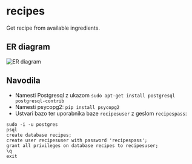 # recipes
Get recipe from available ingredients.

## ER diagram

![ER diagram](https://github.com/zigazupancic/recipes/blob/master/ER.png)


## Navodila

* Namesti Postgresql z ukazom `sudo apt-get install postgresql postgresql-contrib`
* Namesti psycopg2: `pip install psycopg2`
* Ustvari bazo ter uporabnika baze `recipesuser` z geslom `recipespass`:
```
sudo -i -u postgres
psql
create database recipes;
create user recipesuser with password 'recipespass';
grant all privileges on database recipes to recipesuser;
\q
exit
```

